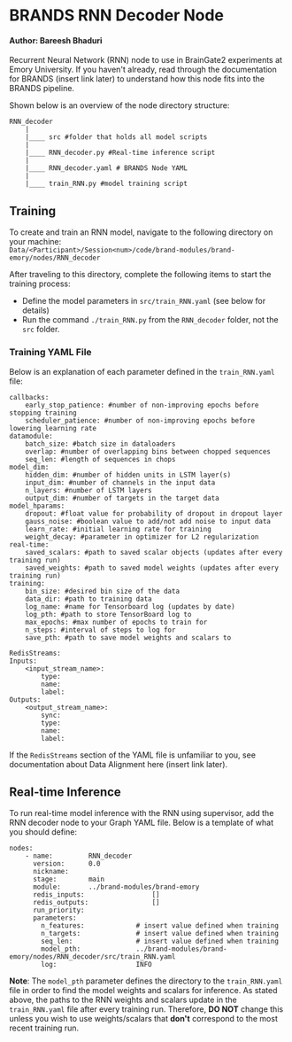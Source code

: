 # BRANDS RNN Decoder Node

#### Author: Bareesh Bhaduri

Recurrent Neural Network (RNN) node to use in BrainGate2 experiments at Emory University. If you haven't already, read through the documentation for BRANDS (insert link later) to understand how this node fits into the BRANDS pipeline.

Shown below is an overview of the node directory structure:

    RNN_decoder
        |
        |____ src #folder that holds all model scripts
        |
        |____ RNN_decoder.py #Real-time inference script
        |
        |____ RNN_decoder.yaml # BRANDS Node YAML
        |
        |____ train_RNN.py #model training script

## Training

To create and train an RNN model, navigate to the following directory on your machine:  
`Data/<Participant>/Session<num>/code/brand-modules/brand-emory/nodes/RNN_decoder`

After traveling to this directory, complete the following items to start the training process:
* Define the model parameters in `src/train_RNN.yaml` (see below for details)
* Run the command `./train_RNN.py` from the `RNN_decoder` folder, not the `src` folder.

### Training YAML File

Below is an explanation of each parameter defined in the `train_RNN.yaml` file:

    callbacks:
        early_stop_patience: #number of non-improving epochs before stopping training
        scheduler_patience: #number of non-improving epochs before lowering learning rate
    datamodule:
        batch_size: #batch size in dataloaders
        overlap: #number of overlapping bins between chopped sequences
        seq_len: #length of sequences in chops
    model_dim:
        hidden_dim: #number of hidden units in LSTM layer(s)
        input_dim: #number of channels in the input data
        n_layers: #number of LSTM layers
        output_dim: #number of targets in the target data
    model_hparams:
        dropout: #float value for probability of dropout in dropout layer
        gauss_noise: #boolean value to add/not add noise to input data
        learn_rate: #initial learning rate for training
        weight_decay: #parameter in optimizer for L2 regularization
    real-time:
        saved_scalars: #path to saved scalar objects (updates after every training run)
        saved_weights: #path to saved model weights (updates after every training run)
    training:
        bin_size: #desired bin size of the data
        data_dir: #path to training data
        log_name: #name for Tensorboard log (updates by date)
        log_pth: #path to store TensorBoard log to
        max_epochs: #max number of epochs to train for
        n_steps: #interval of steps to log for
        save_pth: #path to save model weights and scalars to

    RedisStreams:
    Inputs:
        <input_stream_name>:
            type: 
            name: 
            label: 
    Outputs:
        <output_stream_name>:
            sync: 
            type: 
            name: 
            label:

If the `RedisStreams` section of the YAML file is unfamiliar to you, see documentation about Data Alignment here (insert link later). 

## Real-time Inference

To run real-time model inference with the RNN using supervisor, add the RNN decoder node to your Graph YAML file. Below is a template of what you should define:

    nodes:
        - name:         RNN_decoder
          version:      0.0
          nickname:     
          stage:        main
          module:       ../brand-modules/brand-emory
          redis_inputs:                 []
          redis_outputs:                []
          run_priority:                 
          parameters:                   
            n_features:             # insert value defined when training
            n_targets:              # insert value defined when training
            seq_len:                # insert value defined when training
            model_pth:              ../brand-modules/brand-emory/nodes/RNN_decoder/src/train_RNN.yaml
            log:                    INFO


**Note**: The `model_pth` parameter defines the directory to the `train_RNN.yaml` file in order to find the model weights and scalars for inference. As stated above, the paths to the RNN weights and scalars update in the `train_RNN.yaml` file after every training run. Therefore, **DO NOT** change this unless you wish to use weights/scalars that **don't** correspond to the most recent training run.
